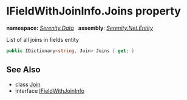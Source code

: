 # IFieldWithJoinInfo.Joins property
**namespace:** *[Serenity.Data](../../README.md#serenity.data-namespace)*   **assembly**: *[Serenity.Net.Entity](../../README.md)*

List of all joins in fields entity

```csharp
public IDictionary<string, Join> Joins { get; }
```

## See Also

* class [Join](../Serenity.Net.Data/../Join.md)
* interface [IFieldWithJoinInfo](../IFieldWithJoinInfo.md)